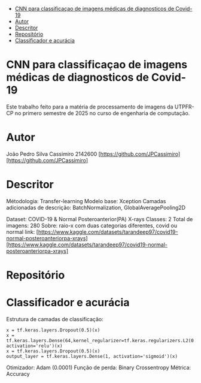 - [CNN para classificaçao de imagens médicas de diagnosticos de Covid-19](#cnn-para-classificaçao-de-imagens-médicas-de-diagnosticos-de-covid-19)
- [Autor](#autor)
- [Descritor](#descritor)
- [Repositório](#repositório)
- [Classificador e acurácia](#classificador-e-acurácia)


# CNN para classificaçao de imagens médicas de diagnosticos de Covid-19

Este trabalho feito para a matéria de processamento de imagens da UTPFR-CP no primero semestre de 2025 no curso de engenharia de computação.

# Autor

João Pedro Silva Cassimiro
2142600
[https://github.com/JPCassimiro][https://github.com/JPCassimiro]

# Descritor

Métodologia: Transfer-learning
Modelo base: Xception
Camadas adicionadas de descrição: BatchNormalization, GlobalAveragePooling2D

Dataset: COVID-19 & Normal Posteroanterior(PA) X-rays
Classes: 2
Total de imagens: 280
Sobre: raio-x com duas categorias diferentes, covid ou normal
link: [https://www.kaggle.com/datasets/tarandeep97/covid19-normal-posteroanteriorpa-xrays][https://www.kaggle.com/datasets/tarandeep97/covid19-normal-posteroanteriorpa-xrays]

# Repositório


# Classificador e acurácia

Estrutura de camadas de classificação:

    x = tf.keras.layers.Dropout(0.5)(x)
    x = tf.keras.layers.Dense(64,kernel_regularizer=tf.keras.regularizers.L2(0.01), activation='relu')(x)
    x = tf.keras.layers.Dropout(0.5)(x)
    output_layer = tf.keras.layers.Dense(1, activation='sigmoid')(x)

Otimizador: Adam (0.0001)
Função de perda: Binary Crossentropy
Métrica: Accuracy